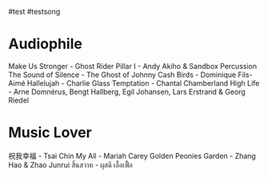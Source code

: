 #test #testsong 

# Audiophile
Make Us Stronger - Ghost Rider
Pillar I - Andy Akiho & Sandbox Percussion
The Sound of Silence - The Ghost of Johnny Cash
Birds - Dominique Fils-Aimé
Hallelujah - Charlie Glass
Temptation - Chantal Chamberland
High Life - Arne Domnérus, Bengt Hallberg, Egil Johansen, Lars Erstrand & Georg Riedel
# Music Lover

祝我幸福 - Tsai Chin
My All - Mariah Carey
Golden Peonies Garden - Zhang Hao & Zhao Junrui
สิ้นสวาท - ผุสดี เอื้อเฟื้อ
